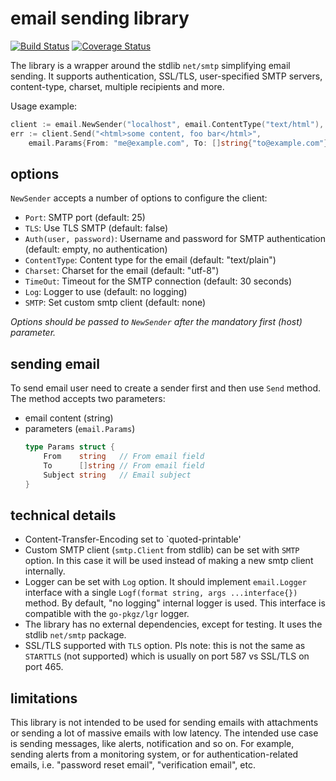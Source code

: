 # email sending library

[![Build Status](https://github.com/go-pkgz/email/workflows/build/badge.svg)](https://github.com/go-pkgz/email/actions) [![Coverage Status](https://coveralls.io/repos/github/go-pkgz/email/badge.svg?branch=master)](https://coveralls.io/github/go-pkgz/email?branch=master)


The library is a wrapper around the stdlib `net/smtp` simplifying email sending. It supports authentication, SSL/TLS, 
user-specified SMTP servers, content-type, charset, multiple recipients and more.
    
Usage example:

```go
client := email.NewSender("localhost", email.ContentType("text/html"), email.Auth("user", "pass"))
err := client.Send("<html>some content, foo bar</html>", 
	email.Params{From: "me@example.com", To: []string{"to@example.com"}, Subject: "Hello world!"})
```

## options

`NewSender` accepts a number of options to configure the client:

- `Port`: SMTP port (default: 25)
- `TLS`: Use TLS SMTP (default: false)
- `Auth(user, password)`: Username and password for SMTP authentication (default: empty, no authentication)
- `ContentType`: Content type for the email (default: "text/plain")
- `Charset`: Charset for the email (default: "utf-8")
- `TimeOut`: Timeout for the SMTP connection (default: 30 seconds)
- `Log`: Logger to use (default: no logging)
- `SMTP`: Set custom smtp client (default: none)

_Options should be passed to `NewSender` after the mandatory first (host) parameter._

## sending email

To send email user need to create a sender first and then use `Send` method. The method accepts two parameters:

- email content (string)
- parameters (`email.Params`)
    ```go
    type Params struct {
        From    string   // From email field
        To      []string // From email field
        Subject string   // Email subject
    }
    ```

## technical details

- Content-Transfer-Encoding set to `quoted-printable'
- Custom SMTP client (`smtp.Client` from stdlib) can be set with `SMTP` option. In this case it will be used instead of making a new smtp client internally.
- Logger can be set with `Log` option. It should implement `email.Logger` interface with a single `Logf(format string, args ...interface{})` method. By default, "no logging" internal logger is used. This interface is compatible with the `go-pkgz/lgr` logger.
- The library has no external dependencies, except for testing. It uses the stdlib `net/smtp` package.
- SSL/TLS supported with `TLS` option. Pls note: this is not the same as `STARTTLS` (not supported) which is usually on port 587 vs SSL/TLS on port 465.

## limitations

This library is not intended to be used for sending emails with attachments or sending a lot of massive emails with low latency. 
The intended use case is sending messages, like alerts, notification and so on. For example, sending alerts from a monitoring
system, or for authentication-related emails, i.e.  "password reset email", "verification email", etc.
